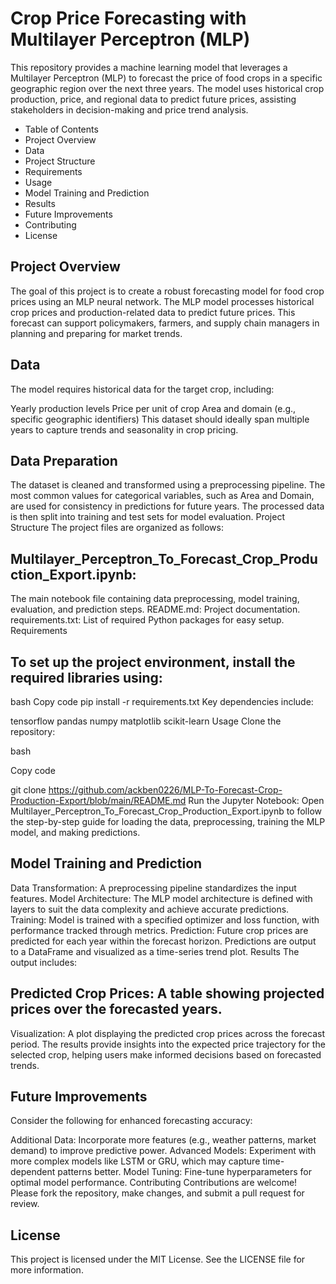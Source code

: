 # Crop Price Forecasting with Multilayer Perceptron (MLP)
This repository provides a machine learning model that leverages a Multilayer Perceptron (MLP) to forecast the price of food crops in a specific geographic region over the next three years. The model uses historical crop production, price, and regional data to predict future prices, assisting stakeholders in decision-making and price trend analysis.

- Table of Contents
- Project Overview
- Data
- Project Structure
- Requirements
- Usage
- Model Training and Prediction
- Results
- Future Improvements
- Contributing
- License

## Project Overview
The goal of this project is to create a robust forecasting model for food crop prices using an MLP neural network. The MLP model processes historical crop prices and production-related data to predict future prices. This forecast can support policymakers, farmers, and supply chain managers in planning and preparing for market trends.

## Data
The model requires historical data for the target crop, including:

Yearly production levels
Price per unit of crop
Area and domain (e.g., specific geographic identifiers)
This dataset should ideally span multiple years to capture trends and seasonality in crop pricing.

## Data Preparation
The dataset is cleaned and transformed using a preprocessing pipeline.
The most common values for categorical variables, such as Area and Domain, are used for consistency in predictions for future years.
The processed data is then split into training and test sets for model evaluation.
Project Structure
The project files are organized as follows:

## Multilayer_Perceptron_To_Forecast_Crop_Production_Export.ipynb: 
The main notebook file containing data preprocessing, model training, evaluation, and prediction steps.
README.md: Project documentation.
requirements.txt: List of required Python packages for easy setup.
Requirements

## To set up the project environment, install the required libraries using:

bash
Copy code
pip install -r requirements.txt
Key dependencies include:

tensorflow
pandas
numpy
matplotlib
scikit-learn
Usage
Clone the repository:

bash

Copy code

git clone https://github.com/ackben0226/MLP-To-Forecast-Crop-Production-Export/blob/main/README.md
Run the Jupyter Notebook: Open Multilayer_Perceptron_To_Forecast_Crop_Production_Export.ipynb to follow the step-by-step guide for loading the data, preprocessing, training the MLP model, and making predictions.

## Model Training and Prediction
Data Transformation: A preprocessing pipeline standardizes the input features.
Model Architecture: The MLP model architecture is defined with layers to suit the data complexity and achieve accurate predictions.
Training: Model is trained with a specified optimizer and loss function, with performance tracked through metrics.
Prediction: Future crop prices are predicted for each year within the forecast horizon. Predictions are output to a DataFrame and visualized as a time-series trend plot.
Results
The output includes:

## Predicted Crop Prices: A table showing projected prices over the forecasted years.
Visualization: A plot displaying the predicted crop prices across the forecast period.
The results provide insights into the expected price trajectory for the selected crop, helping users make informed decisions based on forecasted trends.

## Future Improvements
Consider the following for enhanced forecasting accuracy:

Additional Data: Incorporate more features (e.g., weather patterns, market demand) to improve predictive power.
Advanced Models: Experiment with more complex models like LSTM or GRU, which may capture time-dependent patterns better.
Model Tuning: Fine-tune hyperparameters for optimal model performance.
Contributing
Contributions are welcome! Please fork the repository, make changes, and submit a pull request for review.

## License
This project is licensed under the MIT License. See the LICENSE file for more information.
